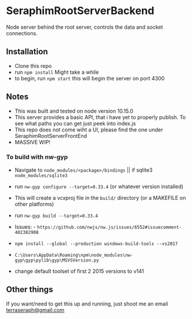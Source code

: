 # SeraphimRootServerBackend

Node server behind the root server, controls the data and socket connections.

## Installation

- Clone this repo
- run `npm install` Might take a while
- to begin, run `npm start` this will begin the server on port 4300

## Notes

- This was built and tested on node version 10.15.0
- This server provides a basic API, that i have yet to properly publish. To see what paths you can get just peek into index.js
- This repo does not come wiht a UI, please find the one under SeraphimRootServerFrontEnd
- MASSIVE WIP!

### To build with nw-gyp

- Navigate to `node_modules/<package>/bindings` || if sqlite3 `node_modules/sqlite3`
- run `nw-gyp configure --target=0.33.4` (or whatever version installed)
- This will create a vcxproj file in the `build/` directory (or a MAKEFILE on other platforms)
- run `nw-gyp build --target=0.33.4`

- Issues: - `https://github.com/nwjs/nw.js/issues/6552#issuecomment-402382908`
- `npm install --global --production windows-build-tools --vs2017`
- `C:\Users\AppData\Roaming\npm\node_modules\nw-gyp\gyp\pylib\gyp\MSVSVersion.py`
- change default toolset of first 2 2015 versions to v141

## Other things

If you want/need to get this up and running, just shoot me an email terraseraph@gmail.com
